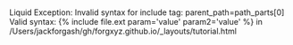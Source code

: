 # 
  
  Liquid Exception: Invalid syntax for include tag: parent_path=path_parts[0] Valid syntax: {% include file.ext param='value' param2='value' %} in /Users/jackforgash/gh/forgxyz.github.io/_layouts/tutorial.html
  